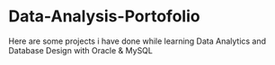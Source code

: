 # Data-Analysis-Portofolio
Here are some projects i have done while learning Data Analytics and Database Design with Oracle & MySQL

